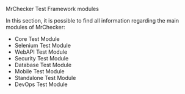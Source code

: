 MrChecker Test Framework modules

In this section, it is possible to find all information regarding the main modules of MrChecker:

* Core Test Module
* Selenium Test Module
* WebAPI Test Module
* Security Test Module
* Database Test Module
* Mobile Test Module
* Standalone Test Module
* DevOps Test Module
